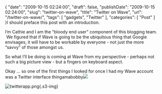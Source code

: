 {
    "date": "2009-10-15 02:24:00",
    "draft": false,
    "publishDate": "2009-10-15 02:24:00",
    "slug": "twitter-on-wave",
    "title": "Twitter on Wave",
    "url": "\/twitter-on-wave\/",
    "tags": [
        "gadgets",
        "Twitter"
    ],
    "categories": [
        "Post"
    ]
}I should preface this post with an introduction.

I’m Cathie and I am the “bloody end user” component of this blogging
team.  We figured that if Wave is going to be the ubiquitous thing that
Google envisages, it will have to be workable by everyone - not just the
more “savvy” of those amongst us.

So what I’ll be doing is coming at Wave from my perspective - perhaps
not such a big picture view - but a fingers on keyboard aspect.

Okay … so one of the first things I looked for once I had my Wave
account was a Twitter interface
thingamabobby![](/p%3E%0A%3Cp%3EI%20found%20two%20-%20the%20first%20was%20clunky%20and%20ugly%20-%20but%20the%20second%20works%20a%20treat.%20%C2%A0It&#8217;s%20by%20TwitterGadget.com%3C/p%3E%0A%3Cp%3ETo%20set%20it%20up%20&#8230;%3C/p%3E%0A%3Cp%3EOpen%20a%20new%20wave,%20and%20click%20on%20the%20green%20blobby%20thing%20which%20allows%20you%20to%20add%20a%20gadget%20by%20url%20and%20paste%20the%20following%20url.%3C/p%3E%0A%3Cp%3E%3Ca%20href=%22http://www.twittergadget.com/gadget_gmail.xml%22%3Ehttp://www.twittergadget.com/gadget_gmail.xml%3C/a%3E%3C/p%3E%0A%3Cp%3EThis%20will%20then%20take%20you%20through%20to%20Twitter%20to%20allow%20access%20-%20and%20then%20this%20tidy%20little%20interface%20appears%20in%20your%20wave)

![twitterapp.png](https://turbo.geekorium.com.au/twitterapp.png){.s3-img}